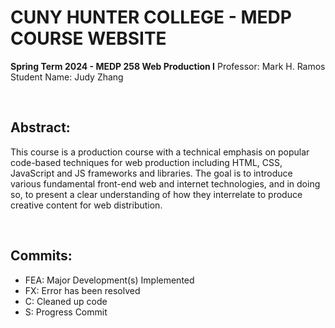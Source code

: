 # CUNY HUNTER COLLEGE - MEDP COURSE WEBSITE
**Spring Term 2024 - MEDP 258 Web Production I**
Professor: Mark H. Ramos
<br>
Student Name: Judy Zhang

<br>

## Abstract:
This course is a production course with a technical emphasis on popular code-based techniques for web
production including HTML, CSS, JavaScript and JS frameworks and libraries. The goal is to introduce
various fundamental front-end web and internet technologies, and in doing so, to present a clear
understanding of how they interrelate to produce creative content for web distribution.

<br>

## Commits:
* FEA: Major Development(s) Implemented
* FX: Error has been resolved
* C: Cleaned up code
* S: Progress Commit
